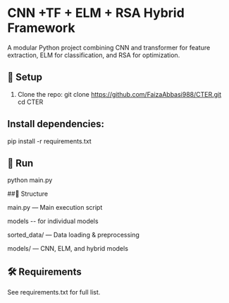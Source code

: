# CNN +TF + ELM + RSA Hybrid Framework

A modular Python project combining CNN and transformer for feature extraction, ELM for classification, and RSA for optimization.

## 🔧 Setup

1. Clone the repo:
   git clone https://github.com/FaizaAbbasi988/CTER.git
   cd CTER
## Install dependencies:

pip install -r requirements.txt

## 🚀 Run

python main.py

##📁 Structure

main.py — Main execution script

models -- for individual models 

sorted_data/ — Data loading & preprocessing

models/ — CNN, ELM, and hybrid models

## 🛠 Requirements

See requirements.txt for full list.
